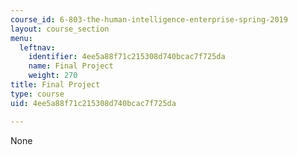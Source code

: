 ```yaml
---
course_id: 6-803-the-human-intelligence-enterprise-spring-2019
layout: course_section
menu:
  leftnav:
    identifier: 4ee5a88f71c215308d740bcac7f725da
    name: Final Project
    weight: 270
title: Final Project
type: course
uid: 4ee5a88f71c215308d740bcac7f725da

---
```

None